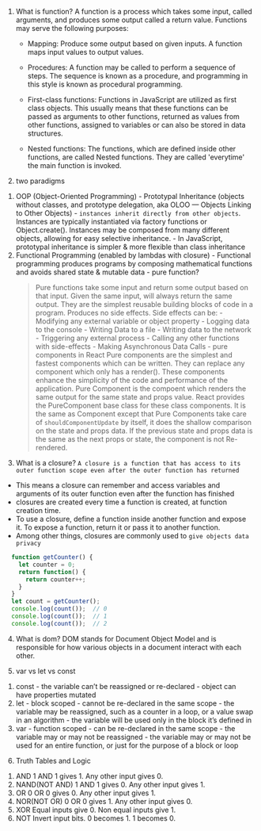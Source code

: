 1. What is function?
  A function is a process which takes some input, called arguments, and produces some output called a return value. Functions may serve the following purposes:
    - Mapping: Produce some output based on given inputs. A function maps input values to output values.
    - Procedures: A function may be called to perform a sequence of steps. The sequence is known as a procedure, and programming in this style is known as procedural programming.
    
    - First-class functions: Functions in JavaScript are utilized as first class objects. This usually means that these functions can be passed as arguments to other functions, returned as values from other functions, assigned to variables or can also be stored in data structures.
    - Nested functions: The functions, which are defined inside other functions, are called Nested functions. They are called 'everytime' the main function is invoked.

2. two paradigms
  1) OOP (Object-Oriented Programming)
    - Prototypal Inheritance (objects without classes, and prototype delegation, aka OLOO — Objects Linking to Other Objects)
    - `instances inherit directly from other objects`. Instances are typically instantiated via factory functions or Object.create(). Instances may be composed from many different objects, allowing for easy selective inheritance.
    - In JavaScript, prototypal inheritance is simpler & more flexible than class inheritance
  2) Functional Programming (enabled by lambdas with closure)
    - Functional programming produces programs by composing mathematical functions and avoids shared state & mutable data
    - pure function?
      > Pure functions take some input and return some output based on that input. Given the same input, will always return the same output.
      > They are the simplest reusable building blocks of code in a program.
      > Produces no side effects.
      > Side effects can be:
          - Modifying any external variable or object property
          - Logging data to the console
          - Writing Data to a file
          - Writing data to the network
          - Triggering any external process
          - Calling any other functions with side-effects
          - Making Asynchronous Data Calls
    - pure components in React
      > Pure components are the simplest and fastest components which can be written. They can replace any component which only has a render(). These components enhance the simplicity of the code and performance of the application.
      > Pure Component is the compoent which renders the same output for the same state and props value. React provides the PureComponent base class for these class components.
      > It is the same as Component except that Pure Components take care of `shouldComponentUpdate` by itself, it does the shallow comparison on the state and props data. If the previous state and props data is the same as the next props or state, the component is not Re-rendered.

3. What is a closure?
`A closure is a function that has access to its outer function scope even after the outer function has returned`
  - This means a closure can remember and access variables and arguments of its outer function even after the function has finished
  - closures are created every time a function is created, at function creation time.
  - To use a closure, define a function inside another function and expose it. To expose a function, return it or pass it to another function.
  - Among other things, closures are commonly used to `give objects data privacy`

```javascript
  function getCounter() {
    let counter = 0;
    return function() {
      return counter++;
    }
  }
  let count = getCounter();
  console.log(count());  // 0
  console.log(count());  // 1
  console.log(count());  // 2
  ```

4. What is dom?
DOM stands for Document Object Model and is responsible for how various objects in a document interact with each other. 

5. var vs let vs const
  1) const
    - the variable can’t be reassigned or re-declared
    - object can have properties mutated
  2) let
    - block scoped
    - cannot be re-declared in the same scope
    - the variable may be reassigned, such as a counter in a loop, or a value swap in an algorithm
    - the variable will be used only in the block it’s defined in
  3) var
    - function scoped
    - can be re-declared in the same scope
    - the variable may or may not be reassigned
    - the variable may or may not be used for an entire function, or just for the purpose of a block or loop

6. Truth Tables and Logic
  1) AND
    1 AND 1 gives 1. Any other input gives 0.
  2) NAND(NOT AND)
    1 AND 1 gives 0. Any other input gives 1.
  3) OR
    0 OR 0 gives 0. Any other input gives 1.
  4) NOR(NOT OR)
    0 OR 0 gives 1. Any other input gives 0.
  5) XOR
    Equal inputs give 0. Non equal inputs give 1.
  6) NOT
    Invert input bits. 0 becomes 1. 1 becomes 0.